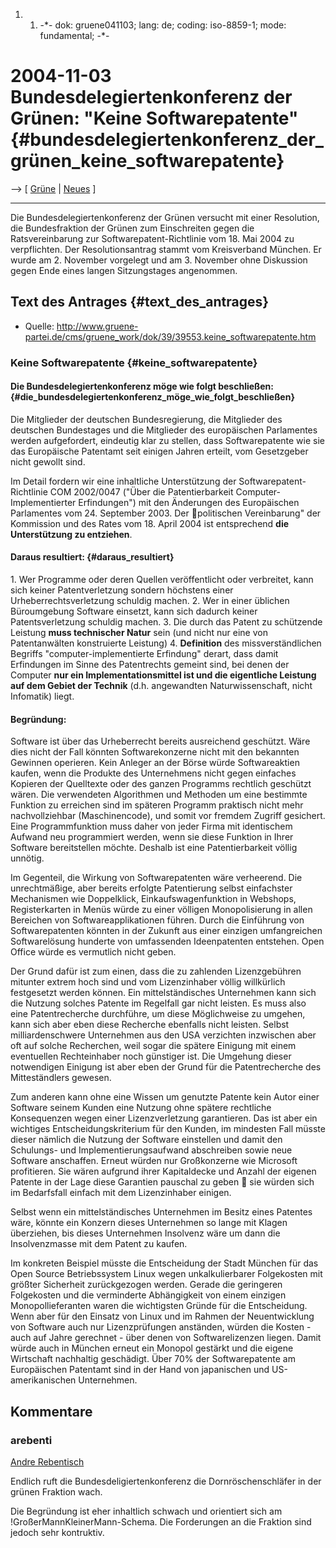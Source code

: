 1.  1.  -\*- dok: gruene041103; lang: de; coding: iso-8859-1; mode:
        fundamental; -\*-

# 2004-11-03 Bundesdelegiertenkonferenz der Grünen: \"Keine Softwarepatente\" {#bundesdelegiertenkonferenz_der_grünen_keine_softwarepatente}

\--\> \[ [ Grüne](SwpatgrueneDe "wikilink") \| [
Neues](SwpatcninoDe "wikilink") \]

------------------------------------------------------------------------

Die Bundesdelegiertenkonferenz der Grünen versucht mit einer Resolution,
die Bundesfraktion der Grünen zum Einschreiten gegen die
Ratsvereinbarung zur Softwarepatent-Richtlinie vom 18. Mai 2004 zu
verpflichten. Der Resolutionsantrag stammt vom Kreisverband München. Er
wurde am 2. November vorgelegt und am 3. November ohne Diskussion gegen
Ende eines langen Sitzungstages angenommen.

## Text des Antrages {#text_des_antrages}

-   Quelle:
    <http://www.gruene-partei.de/cms/gruene_work/dok/39/39553.keine_softwarepatente.htm>

### Keine Softwarepatente {#keine_softwarepatente}

#### Die Bundesdelegiertenkonferenz möge wie folgt beschließen: {#die_bundesdelegiertenkonferenz_möge_wie_folgt_beschließen}

Die Mitglieder der deutschen Bundesregierung, die Mitglieder des
deutschen Bundestages und die Mitglieder des europäischen Parlamentes
werden aufgefordert, eindeutig klar zu stellen, dass Softwarepatente wie
sie das Europäische Patentamt seit einigen Jahren erteilt, vom
Gesetzgeber nicht gewollt sind.

Im Detail fordern wir eine inhaltliche Unterstützung der
Softwarepatent-Richtlinie COM 2002/0047 (\"Über die Patentierbarkeit
Computer-Implementierter Erfindungen\") mit den Änderungen des
Europäischen Parlamentes vom 24. September 2003. Der politischen
Vereinbarung\" der Kommission und des Rates vom 18. April 2004 ist
entsprechend **die Unterstützung zu entziehen**.

#### Daraus resultiert: {#daraus_resultiert}

1\. Wer Programme oder deren Quellen veröffentlicht oder verbreitet,
kann sich keiner Patentverletzung sondern höchstens einer
Urheberrechtsverletzung schuldig machen. 2. Wer in einer üblichen
Büroumgebung Software einsetzt, kann sich dadurch keiner
Patentsverletzung schuldig machen. 3. Die durch das Patent zu schützende
Leistung **muss technischer Natur** sein (und nicht nur eine von
Patentanwälten konstruierte Leistung) 4. **Definition** des
missverständlichen Begriffs \"computer-implementierte Erfindung\"
derart, dass damit Erfindungen im Sinne des Patentrechts gemeint sind,
bei denen der Computer **nur ein Implementationsmittel ist und die
eigentliche Leistung auf dem Gebiet der Technik** (d.h. angewandten
Naturwissenschaft, nicht Infomatik) liegt.

#### Begründung:

Software ist über das Urheberrecht bereits ausreichend geschützt. Wäre
dies nicht der Fall könnten Softwarekonzerne nicht mit den bekannten
Gewinnen operieren. Kein Anleger an der Börse würde Softwareaktien
kaufen, wenn die Produkte des Unternehmens nicht gegen einfaches
Kopieren der Quelltexte oder des ganzen Programms rechtlich geschützt
wären. Die verwendeten Algorithmen und Methoden um eine bestimmte
Funktion zu erreichen sind im späteren Programm praktisch nicht mehr
nachvollziehbar (Maschinencode), und somit vor fremdem Zugriff
gesichert. Eine Programmfunktion muss daher von jeder Firma mit
identischem Aufwand neu programmiert werden, wenn sie diese Funktion in
Ihrer Software bereitstellen möchte. Deshalb ist eine Patentierbarkeit
völlig unnötig.

Im Gegenteil, die Wirkung von Softwarepatenten wäre verheerend. Die
unrechtmäßige, aber bereits erfolgte Patentierung selbst einfachster
Mechanismen wie Doppelklick, Einkaufswagenfunktion in Webshops,
Registerkarten in Menüs würde zu einer völligen Monopolisierung in allen
Bereichen von Softwareapplikationen führen. Durch die Einführung von
Softwarepatenten könnten in der Zukunft aus einer einzigen umfangreichen
Softwarelösung hunderte von umfassenden Ideenpatenten entstehen. Open
Office würde es vermutlich nicht geben.

Der Grund dafür ist zum einen, dass die zu zahlenden Lizenzgebühren
mitunter extrem hoch sind und vom Lizenzinhaber völlig willkürlich
festgesetzt werden können. Ein mittelständisches Unternehmen kann sich
die Nutzung solches Patente im Regelfall gar nicht leisten. Es muss also
eine Patentrecherche durchführe, um diese Möglichweise zu umgehen, kann
sich aber eben diese Recherche ebenfalls nicht leisten. Selbst
milliardenschwere Unternehmen aus den USA verzichten inzwischen aber oft
auf solche Recherchen, weil sogar die spätere Einigung mit einem
eventuellen Rechteinhaber noch günstiger ist. Die Umgehung dieser
notwendigen Einigung ist aber eben der Grund für die Patentrecherche des
Mitteständlers gewesen.

Zum anderen kann ohne eine Wissen um genutzte Patente kein Autor einer
Software seinem Kunden eine Nutzung ohne spätere rechtliche Konsequenzen
wegen einer Lizenzverletzung garantieren. Das ist aber ein wichtiges
Entscheidungskriterium für den Kunden, im mindesten Fall müsste dieser
nämlich die Nutzung der Software einstellen und damit den Schulungs- und
Implementierungsaufwand abschreiben sowie neue Software anschaffen.
Erneut würden nur Großkonzerne wie Microsoft profitieren. Sie wären
aufgrund ihrer Kapitaldecke und Anzahl der eigenen Patente in der Lage
diese Garantien pauschal zu geben  sie würden sich im Bedarfsfall
einfach mit dem Lizenzinhaber einigen.

Selbst wenn ein mittelständisches Unternehmen im Besitz eines Patentes
wäre, könnte ein Konzern dieses Unternehmen so lange mit Klagen
überziehen, bis dieses Unternehmen Insolvenz wäre um dann die
Insolvenzmasse mit dem Patent zu kaufen.

Im konkreten Beispiel müsste die Entscheidung der Stadt München für das
Open Source Betriebssystem Linux wegen unkalkulierbarer Folgekosten mit
größter Sicherheit zurückgezogen werden. Gerade die geringeren
Folgekosten und die verminderte Abhängigkeit von einem einzigen
Monopollieferanten waren die wichtigsten Gründe für die Entscheidung.
Wenn aber für den Einsatz von Linux und im Rahmen der Neuentwicklung von
Software auch nur Lizenzprüfungen anständen, würden die Kosten - auch
auf Jahre gerechnet - über denen von Softwarelizenzen liegen. Damit
würde auch in München erneut ein Monopol gestärkt und die eigene
Wirtschaft nachhaltig geschädigt. Über 70% der Softwarepatente am
Europäischen Patentamt sind in der Hand von japanischen und
US-amerikanischen Unternehmen.

## Kommentare

### arebenti

[ Andre Rebentisch](AndreRebentischDe "wikilink")

Endlich ruft die Bundesdeligiertenkonferenz die Dornröschenschläfer in
der grünen Fraktion wach.

Die Begründung ist eher inhaltlich schwach und orientiert sich am
!GroßerMannKleinerMann-Schema. Die Forderungen an die Fraktion sind
jedoch sehr kontruktiv.
